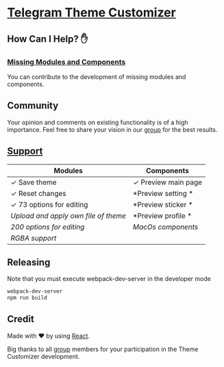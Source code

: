 # [Telegram Theme Customizer](http://livedemo.stickhands.com/tg_theme_customizer/)

## How Can I Help? :hand:

### [Missing Modules and Components](#missing-components)

You can contribute to the development of missing modules and components.

## Community

Your opinion and comments on existing functionality is of a high importance. Feel free to share your vision in our [group](https://t.me/theme_customizer) for the best results.

## [Support](#missing-components)

|     Modules                              |      Components        |
|------------------------------------------|------------------------|
| ✓ Save theme                             | ✓ Preview main page    |
| ✓ Reset changes                          | *Preview setting *     |
| ✓ 73 options for editing                 | *Preview sticker *     |
|   *Upload and apply own file of theme*   | *Preview profile *     |
|   *200 options for editing*              | *MacOs components*     |
|   *RGBA support*                         |                        |

## Releasing

Note that you must execute webpack-dev-server in the developer mode

```sh
webpack-dev-server
npm run build
```

## Credit

Made with :heart: by using [React](https://github.com/facebook/react).

Big thanks to all [group](https://t.me/theme_customizer) members for your participation in the Theme Customizer development.